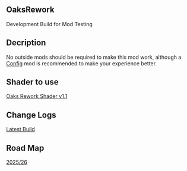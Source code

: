 ## OaksRework
Development Build for Mod Testing

## Decription
No outside mods should be required to make this mod work, although a [Config](https://www.curseforge.com/minecraft/mc-mods/configured) mod is recommended to make your experience better.

## Shader to use
[Oaks Rework Shader v1.1](https://github.com/ContinuedOak/OaksRework-Shaders)

## Change Logs
[Latest Build](https://www.oakmods.com/wiki/oaks-rework/change-log/indev/build-v3)

## Road Map
[2025/26](https://www.oakmods.com/wiki/oaks-rework/road-map/2025-26)
